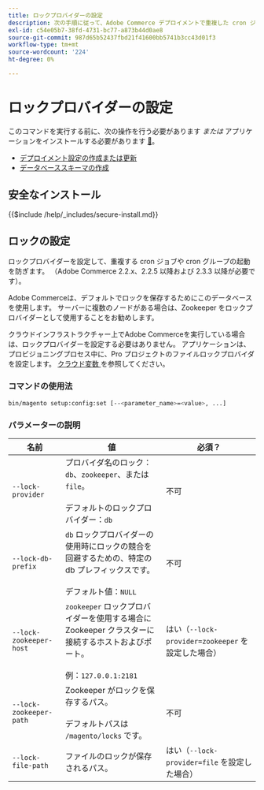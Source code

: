 ```yaml
---
title: ロックプロバイダーの設定
description: 次の手順に従って、Adobe Commerce デプロイメントで重複した cron ジョブと cron グループが実行されないようにします。
exl-id: c54e05b7-38fd-4731-bc77-a873b44d0ae8
source-git-commit: 987d65b52437fbd21f41600bb5741b3cc43d01f3
workflow-type: tm+mt
source-wordcount: '224'
ht-degree: 0%

---
```


# ロックプロバイダーの設定

このコマンドを実行する前に、次の操作を行う必要があります *または* アプリケーションをインストールする必要があります [&#128279;](../advanced.md)。

* [デプロイメント設定の作成または更新](deployment.md)
* [データベーススキーマの作成](database.md)

## 安全なインストール

{{$include /help/_includes/secure-install.md}}

## ロックの設定

ロックプロバイダーを設定して、重複する cron ジョブや cron グループの起動を防ぎます。 （Adobe Commerce 2.2.x、2.2.5 以降および 2.3.3 以降が必要です）。

Adobe Commerceは、デフォルトでロックを保存するためにこのデータベースを使用します。 サーバーに複数のノードがある場合は、Zookeeper をロックプロバイダーとして使用することをお勧めします。

クラウドインフラストラクチャー上でAdobe Commerceを実行している場合は、ロックプロバイダーを設定する必要はありません。 アプリケーションは、プロビジョニングプロセス中に、Pro プロジェクトのファイルロックプロバイダを設定します。 [ クラウド変数 ](https://experienceleague.adobe.com/en/docs/commerce-cloud-service/user-guide/configure/env/stage/variables-cloud) を参照してください。

### コマンドの使用法

```bash
bin/magento setup:config:set [--<parameter_name>=<value>, ...]
```

### パラメーターの説明

| 名前 | 値 | 必須？ |
|--- |--- |--- |
| `--lock-provider` | プロバイダ名のロック：`db`、`zookeeper`、または `file`。<br><br> デフォルトのロックプロバイダー：`db` | 不可 |
| `--lock-db-prefix` | `db` ロックプロバイダーの使用時にロックの競合を回避するための、特定の db プレフィックスです。<br><br> デフォルト値：`NULL` | 不可 |
| `--lock-zookeeper-host` | `zookeeper` ロックプロバイダーを使用する場合に Zookeeper クラスターに接続するホストおよびポート。<br><br> 例：`127.0.0.1:2181` | はい（`--lock-provider=zookeeper` を設定した場合） |
| `--lock-zookeeper-path` | Zookeeper がロックを保存するパス。<br><br> デフォルトパスは `/magento/locks` です。 | 不可 |
| `--lock-file-path` | ファイルのロックが保存されるパス。 | はい（`--lock-provider=file` を設定した場合） |
